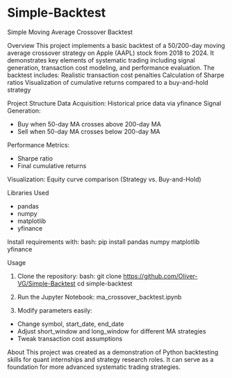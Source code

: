 # Simple-Backtest
Simple Moving Average Crossover Backtest

Overview
This project implements a basic backtest of a 50/200-day moving average crossover strategy on Apple (AAPL) stock from 2018 to 2024.
It demonstrates key elements of systematic trading including signal generation, transaction cost modeling, and performance evaluation.
The backtest includes:
Realistic transaction cost penalties
Calculation of Sharpe ratios
Visualization of cumulative returns compared to a buy-and-hold strategy

Project Structure
Data Acquisition: Historical price data via yfinance
Signal Generation:
- Buy when 50-day MA crosses above 200-day MA
- Sell when 50-day MA crosses below 200-day MA

Performance Metrics:
- Sharpe ratio
- Final cumulative returns

Visualization:
Equity curve comparison (Strategy vs. Buy-and-Hold)

Libraries Used
- pandas
- numpy
- matplotlib
- yfinance

Install requirements with:
bash:
pip install pandas numpy matplotlib yfinance

Usage
1. Clone the repository:
bash:
git clone https://github.com/Oliver-VG/Simple-Backtest
cd simple-backtest

3. Run the Jupyter Notebook:
ma_crossover_backtest.ipynb

4. Modify parameters easily:
- Change symbol, start_date, end_date
- Adjust short_window and long_window for different MA strategies
- Tweak transaction cost assumptions

About
This project was created as a demonstration of Python backtesting skills for quant internships and strategy research roles.
It can serve as a foundation for more advanced systematic trading strategies.
